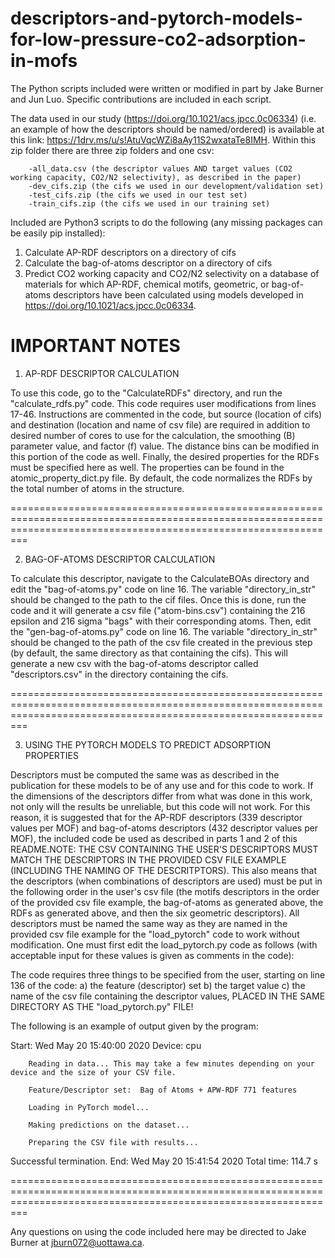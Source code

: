 # descriptors-and-pytorch-models-for-low-pressure-co2-adsorption-in-mofs

The Python scripts included were written or modified in part by Jake Burner and Jun Luo. Specific contributions are included in each script.

The data used in our study (https://doi.org/10.1021/acs.jpcc.0c06334) (i.e. an example of how the descriptors should be named/ordered) is available at this link: https://1drv.ms/u/s!AtuVqcWZi8aAy11S2wxataTe8IMH. Within this zip folder there are three zip folders and one csv:
        
        -all_data.csv (the descriptor values AND target values (CO2 working capacity, CO2/N2 selectivity), as described in the paper)
        -dev_cifs.zip (the cifs we used in our development/validation set)
        -test_cifs.zip (the cifs we used in our test set)
        -train_cifs.zip (the cifs we used in our training set)

Included are Python3 scripts to do the following (any missing packages can be easily pip installed):

1. Calculate AP-RDF descriptors on a directory of cifs
2. Calculate the bag-of-atoms descriptor on a directory of cifs
3. Predict CO2 working capacity and CO2/N2 selectivity on a database of materials for which AP-RDF, chemical motifs, geometric, or bag-of-atoms descriptors have been calculated using models developed in https://doi.org/10.1021/acs.jpcc.0c06334.

IMPORTANT NOTES
=====================================================================================================================================================================

1. AP-RDF DESCRIPTOR CALCULATION

To use this code, go to the "CalculateRDFs" directory, and run the "calculate_rdfs.py" code. This code requires user modifications from lines 17-46. Instructions are commented in the code, but source (location of cifs) and destination (location and name of csv file) are required in addition to desired number of cores to use for the calculation, the smoothing (B) parameter value, and factor (f) value. The distance bins can be modified in this portion of the code as well. Finally, the desired properties for the RDFs must be specified here as well. The properties can be found in the atomic_property_dict.py file. By default, the code normalizes the RDFs by the total number of atoms in the structure.


=====================================================================================================================================================================

2. BAG-OF-ATOMS DESCRIPTOR CALCULATION

To calculate this descriptor, navigate to the CalculateBOAs directory and edit the "bag-of-atoms.py" code on line 16. The variable "directory_in_str" should be changed to the path to the cif files. Once this is done, run the code and it will generate a csv file ("atom-bins.csv") containing the 216 epsilon and 216 sigma "bags" with their corresponding atoms. Then, edit the "gen-bag-of-atoms.py" code on line 16. The variable "directory_in_str" should be changed to the path of the csv file created in the previous step (by default, the same directory as that containing the cifs). This will generate a new csv with the bag-of-atoms descriptor called "descriptors.csv" in the directory containing the cifs.

=====================================================================================================================================================================

3. USING THE PYTORCH MODELS TO PREDICT ADSORPTION PROPERTIES

Descriptors must be computed the same was as described in the publication for these models to be of any use and for this code to work. If the dimensions of the descriptors differ from what was done in this work, not only will the results be unreliable, but this code will not work. For this reason, it is suggested that for the AP-RDF descriptors (339 descriptor values per MOF) and bag-of-atoms descriptors (432 descriptor values per MOF), the included code be used as described in parts 1 and 2 of this README.NOTE: THE CSV CONTAINING THE USER'S DESCRIPTORS MUST MATCH THE DESCRIPTORS IN THE PROVIDED CSV FILE EXAMPLE (INCLUDING THE NAMING OF THE DESCRITPTORS). This also means that the descriptors (when combinations of descriptors are used) must be put in the following order in the user's csv file (the motifs descriptors in the order of the provided csv file example, the bag-of-atoms as generated above, the RDFs as generated above, and then the six geometric descriptors). All descriptors must be named the same way as they are named in the provided csv file example for the "load_pytorch" code to work without modification. One must first edit the load_pytorch.py code as follows (with acceptable input for these values is given as comments in the code):

The code requires three things to be specified from the user, starting on line 136 of the code:
a) the feature (descriptor) set
b) the target value
c) the name of the csv file containing the descriptor values, PLACED IN THE SAME DIRECTORY AS THE "load_pytorch.py" FILE!

The following is an example of output given by the program:

Start:  Wed May 20 15:40:00 2020
Device:  cpu

        Reading in data... This may take a few minutes depending on your device and the size of your CSV file.

        Feature/Descriptor set:  Bag of Atoms + APW-RDF 771 features

        Loading in PyTorch model...

        Making predictions on the dataset...

        Preparing the CSV file with results...

Successful termination.
End: Wed May 20 15:41:54 2020
Total time: 114.7 s

=====================================================================================================================================================================

Any questions on using the code included here may be directed to Jake Burner at jburn072@uottawa.ca.


